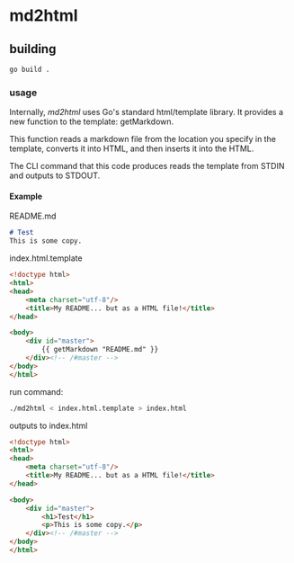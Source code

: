 # md2html

## building

```bash
go build .
```

### usage

Internally, *md2html* uses Go's standard html/template library. It provides a new function to the template: getMarkdown.

This function reads a markdown file from the location you specify in the template, converts it into HTML, and then inserts it into the HTML.

The CLI command that this code produces reads the template from STDIN and outputs to STDOUT.

#### Example

README.md
```markdown
# Test
This is some copy.
```

index.html.template
```html
<!doctype html>
<html>
<head>
	<meta charset="utf-8"/>
	<title>My README... but as a HTML file!</title>
</head>

<body>
	<div id="master">
		{{ getMarkdown "README.md" }}
	</div><!-- /#master -->
</body>
</html>
```

run command:
```bash
./md2html < index.html.template > index.html
```

outputs to index.html
```html
<!doctype html>
<html>
<head>
	<meta charset="utf-8"/>
	<title>My README... but as a HTML file!</title>
</head>

<body>
	<div id="master">
		<h1>Test</h1>
		<p>This is some copy.</p>
	</div><!-- /#master -->
</body>
</html>
```
